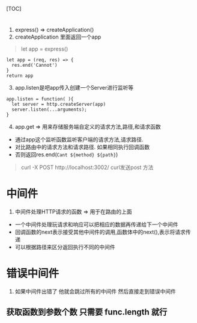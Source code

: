 [TOC]

# 
1. express() => createApplication() 
2. createApplication 里面返回一个app
> let app = express() 
```
let app = (req, res) => {
  res.end('Cannot')
}
return app
```
3. app.listen是吧app传入创建一个Server进行监听等
```
app.listen = function( ){
  let server = http.createServer(app)
  server.listen(...arguments);
}
```

4. app.get => 用来存储服务端自定义的请求方法,路径,和请求函数 

  - 通过app这个监听函数监听客户端的请求方法,请求路径.
  - 对比路由中的请求方法和请求路径. 如果相同执行回调函数
  - 否则返回res.end(`Cant ${method} ${path}`)

> curl -X POST http://localhost:3002/ curl发送post 方法


# 中间件
1. 中间件处理HTTP请求的函数 => 用于在路由的上面
  - 一个中间件处理玩请求和响应可以把相应的数据再传递给下一个中间件
  - 回调函数的next表示接受其他中间件的调用,函数体中的next(),表示将请求传递
  - 可以根据路径来区分返回执行不同的中间件


# 错误中间件
1. 如果中间件出错了 他就会跳过所有的中间件 然后直接走到错误中间件


## 获取函数到参数个数 只需要 func.length 就行
